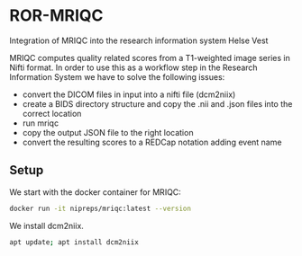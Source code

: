 # ROR-MRIQC
Integration of MRIQC into the research information system Helse Vest

MRIQC computes quality related scores from a T1-weighted image series in Nifti format. In order to use this as a workflow step in the Research Information System we have to solve the following issues:

 - convert the DICOM files in input into a nifti file (dcm2niix)
 - create a BIDS directory structure and copy the .nii and .json files into the correct location
 - run mriqc
 - copy the output JSON file to the right location
 - convert the resulting scores to a REDCap notation adding event name

## Setup

We start with the docker container for MRIQC:

```bash
docker run -it nipreps/mriqc:latest --version
```

We install dcm2niix.

```bash
apt update; apt install dcm2niix
```

